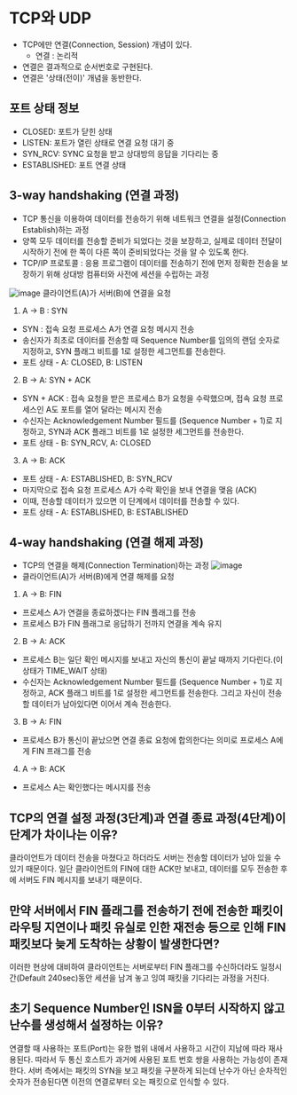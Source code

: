 # TCP와 UDP
* TCP에만 연결(Connection, Session) 개념이 있다.
    * 연결 : 논리적
* 연결은 결과적으로 순서번호로 구현된다.
* 연결은 '상태(전이)' 개념을 동반한다.

## 포트 상태 정보
* CLOSED: 포트가 닫힌 상태
* LISTEN: 포트가 열린 상태로 연결 요청 대기 중
* SYN_RCV: SYNC 요청을 받고 상대방의 응답을 기다리는 중
* ESTABLISHED: 포트 연결 상태

## 3-way handshaking (연결 과정)
* TCP 통신을 이용하여 데이터를 전송하기 위해 네트워크 연결을 설정(Connection Establish)하는 과정
* 양쪽 모두 데이터를 전송할 준비가 되었다는 것을 보장하고, 실제로 데이터 전달이 시작하기 전에 한 쪽이 다른 쪽이 준비되었다는 것을 알 수 있도록 한다.
* TCP/IP 프로토콜 : 응용 프로그램이 데이터를 전송하기 전에 먼저 정확한 전송을 보장하기 위해 상대방 컴퓨터와 사전에 세션을 수립하는 과정

![image](https://github.com/kmularise/TIL/assets/106499310/3e9c64d9-28ac-4966-aa0e-19fa2579d094)
클라이언트(A)가 서버(B)에 연결을 요청
1. A -> B : SYN
* SYN : 접속 요청 프로세스 A가 연결 요청 메시지 전송 
* 송신자가 최초로 데이터를 전송할 때 Sequence Number를 임의의 랜덤 숫자로 지정하고, SYN 플래그 비트를 1로 설정한 세그먼트를 전송한다.
* 포트 상태 - A: CLOSED, B: LISTEN

2. B -> A: SYN + ACK
* SYN + ACK : 접속 요청을 받은 프로세스 B가 요청을 수락했으며, 접속 요청 프로세스인 A도 포트를 열어 달라는 메시지 전송
* 수신자는 Acknowledgement Number 필드를 (Sequence Number + 1)로 지정하고, SYN과 ACK 플래그 비트를 1로 설정한 세그먼트를 전송한다.
* 포트 상태 - B: SYN_RCV, A: CLOSED

3.  A -> B: ACK
* 포트 상태 - A: ESTABLISHED, B: SYN_RCV
* 마지막으로 접속 요청 프로세스 A가 수락 확인을 보내 연결을 맺음 (ACK)
* 이때, 전송할 데이터가 있으면 이 단계에서 데이터를 전송할 수 있다.
* 포트 상태 - A: ESTABLISHED, B: ESTABLISHED

## 4-way handshaking (연결 해제 과정)
* TCP의 연결을 해제(Connection Termination)하는 과정
![image](https://github.com/kmularise/TIL/assets/106499310/b976fbc4-53a0-4e60-977f-26e9e1a57fe1)
* 클라이언트(A)가 서버(B)에게 연결 해제를 요청
1. A -> B: FIN
* 프로세스 A가 연결을 종료하겠다는 FIN 플래그를 전송
* 프로세스 B가 FIN 플래그로 응답하기 전까지 연결을 계속 유지

2. B -> A: ACK
* 프로세스 B는 일단 확인 메시지를 보내고 자신의 통신이 끝날 때까지 기다린다.(이 상태가 TIME_WAIT 상태)
* 수신자는 Acknowledgement Number 필드를 (Sequence Number + 1)로 지정하고, ACK 플래그 비트를 1로 설정한 세그먼트를 전송한다.
그리고 자신이 전송할 데이터가 남아있다면 이어서 계속 전송한다.

3. B -> A: FIN
* 프로세스 B가 통신이 끝났으면 연결 종료 요청에 합의한다는 의미로 프로세스 A에게 FIN 프래그를 전송

4. A -> B: ACK
* 프로세스 A는 확인했다는 메시지를 전송

## TCP의 연결 설정 과정(3단계)과 연결 종료 과정(4단계)이 단계가 차이나는 이유?
클라이언트가 데이터 전송을 마쳤다고 하더라도 서버는 전송할 데이터가 남아 있을 수 있기 때문이다. 일단 클라이언트의 FIN에 대한 ACK만 보내고, 데이터를 모두 전송한 후에 서버도 FIN 메시지를 보내기 때문이다.

## 만약 서버에서 FIN 플래그를 전송하기 전에 전송한 패킷이 라우팅 지연이나 패킷 유실로 인한 재전송 등으로 인해 FIN 패킷보다 늦게 도착하는 상황이 발생한다면?
이러한 현상에 대비하여 클라이언트는 서버로부터 FIN 플래그를 수신하더라도 일정시간(Default 240sec)동안 세션을 남겨 놓고 잉여 패킷을 기다리는 과정을 거친다.

## 초기 Sequence Number인 ISN을 0부터 시작하지 않고 난수를 생성해서 설정하는 이유?
연결할 때 사용하는 포트(Port)는 유한 범위 내에서 사용하고 시간이 지남에 따라 재사용된다. 따라서 두 통신 호스트가 과거에 사용된 포트 번호 쌍을 사용하는 가능성이 존재한다. 서버 측에서는 패킷의 SYN을 보고 패킷을 구분하게 되는데 난수가 아닌 순차적인 숫자가 전송된다면 이전의 연결로부터 오는 패킷으로 인식할 수 있다.

